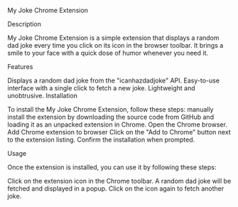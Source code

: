 My Joke Chrome Extension

Description 

My Joke Chrome Extension is a simple extension that displays a random dad joke every time you click on its icon in the browser toolbar. It brings a smile to your face with a quick dose of humor whenever you need it.

Features

Displays a random dad joke from the "icanhazdadjoke" API.
Easy-to-use interface with a single click to fetch a new joke.
Lightweight and unobtrusive.
Installation

To install the My Joke Chrome Extension, follow these steps:
manually install the extension by downloading the source code from GitHub and loading it as an unpacked extension in Chrome.
Open the Chrome browser.
Add Chrome extension to browser
Click on the "Add to Chrome" button next to the extension listing.
Confirm the installation when prompted.


Usage

Once the extension is installed, you can use it by following these steps:

Click on the extension icon in the Chrome toolbar.
A random dad joke will be fetched and displayed in a popup.
Click on the icon again to fetch another joke.
